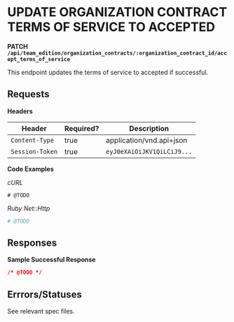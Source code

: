 # UPDATE ORGANIZATION CONTRACT TERMS OF SERVICE TO ACCEPTED

**PATCH `/api/team_edition/organization_contracts/:organization_contract_id/accept_terms_of_service`**

This endpoint updates the terms of service to accepted if successful.


## Requests

**Headers**

| Header          | Required? | Description                |
|-----------------|-----------|----------------------------|
| `Content-Type`  | true      | application/vnd.api+json   |
| `Session-Token` | true      | `eyJ0eXAiOiJKV1QiLCiJ9...` |


**Code Examples**

_cURL_

```shell
# @TODO
```


_Ruby Net::Http_

```ruby
# @TODO
```


## Responses

**Sample Successful Response**

```json
/* @TODO */
```

## Errrors/Statuses

See relevant spec files.
